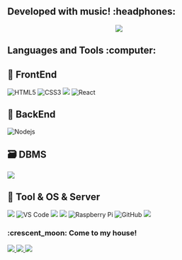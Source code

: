 <h2>
  Developed with music! :headphones:
</h2>

<p align="center">
  <a href="https://open.spotify.com/artist/2VEhCJcrJVAkHDTEMofdiM">
    <img src="https://andyruwruw.vercel.app/api/now-playing">
  </a>
</p>
<h2>
  Languages and Tools :computer:
</h2>

## 🎨 FrontEnd
![HTML5](https://img.shields.io/badge/-HTML5-E34F26?style=flat-square&logo=html5&logoColor=white)
![CSS3](https://img.shields.io/badge/-CSS3-1572B6?style=flat-square&logo=css3)
<img src="https://img.shields.io/badge/JavaScript-F7DF1E?style=flat-square&logo=JavaScript&logoColor=white"/></a>
![React](https://img.shields.io/badge/-React-000099?style=flat-square&logo=react)
## 🧠 BackEnd
![Nodejs](https://img.shields.io/badge/-Nodejs-333300?style=flat-square&logo=Node.js)
## 🗃️ DBMS
<img src="https://img.shields.io/badge/Oracle-C51A4A?style=flat-square&logo=Oracle&logoColor=white"/></a> 
<!-- ![MongoDB](https://img.shields.io/badge/-MongoDB-9999cc?style=flat-square&logo=mongodb) -->
## 🧰 Tool & OS & Server
<img src="https://img.shields.io/badge/Windows-0078D6?style=flat-square&logo=Windows&logoColor=white"/></a>
![VS Code](https://img.shields.io/badge/-VS%20Code-007ACC?style=flat-square&logo=visual-studio-code)
<img src="https://img.shields.io/badge/Linux-FCC624?style=flat-square&logo=Linux&logoColor=white"/></a>
<img src="https://img.shields.io/badge/Apache Tomcat-cc9999?style=flat-square&logo=ApacheTomcat&logoColor=white"/></a>
![Raspberry Pi](https://img.shields.io/badge/-Raspberry%20Pi-C51A4A?style=flat-square&logo=Raspberry-Pi)
![GitHub](https://img.shields.io/badge/-GitHub-181717?style=flat-square&logo=github)
<img src="https://img.shields.io/badge/Slack-4A154B?style=flat-square&logo=Slack&logoColor=white"/></a>

<h3>
  <span> :crescent_moon: Come to my house! </span>
</h3>
 <a href="http://2themoon.iptime.org/"> 
    <img src="https://img.shields.io/badge/2theMoon's Web Server-4285F4?style=flat-square&logo=GoogleChrome&logoColor=white"/> 
 </a>
 <a href="https://search.naver.com/search.naver?where=nexearch&sm=top_hty&fbm=0&ie=utf8&query=2theMoon"> 
    <img src="https://img.shields.io/badge/2theMoon's profile -03C75A?style=flat-square&logo=Naver&logoColor=white"/> 
 </a>
    <img src="https://img.shields.io/badge/dlaguddh1@gmail.com-EA4335?style=flat-square&logo=Gmail&logoColor=white"/>
